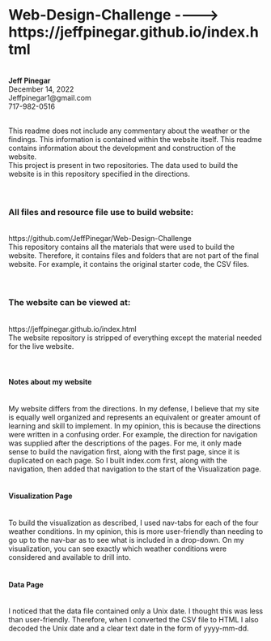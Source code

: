 <h1>Web-Design-Challenge  ----> https://jeffpinegar.github.io/index.html</h1> <br>
<strong> Jeff Pinegar </strong> <br>
December 14, 2022  <br>
Jeffpinegar1@gmail.com <br>
717-982-0516 <br> <br>

This readme does not include any commentary about the weather or the findings.  This information is contained within the website itself.  This readme contains information about the development and construction of the website.<br>
This project is present in two repositories.  The data used to build the website is in this repository specified in the directions.<br>
<br><br>
<h3>All files and resource file use to build website:</h3><br>
https://github.com/JeffPinegar/Web-Design-Challenge<br>
This repository contains all the materials that were used to build the website.  Therefore, it contains files and folders that are not part of the final website.  For example, it contains the original starter code, the CSV files.<br>
<br><br>
<h3>The website can be viewed at:</h3><br>
https://jeffpinegar.github.io/index.html<br>
The website repository is stripped of everything except the material needed for the live website.<br>
<br><br>
<h4>Notes about my website</h4><br>
My website differs from the directions.  In my defense, I believe that my site is equally well organized and represents an equivalent or greater amount of learning and skill to implement.  In my opinion, this is because the directions were written in a confusing order.  For example, the direction for navigation was supplied after the descriptions of the pages.  For me, it only made sense to build the navigation first, along with the first page, since it is duplicated on each page.  So I built index.com first, along with the navigation, then added that navigation to the start of the Visualization page. <br><br>
<h4>Visualization Page  </h4><br>
To build the visualization as described, I used nav-tabs for each of the four weather conditions.  In my opinion, this is more user-friendly than needing to go up to the nav-bar as to see what is included in a drop-down.  On my visualization, you can see exactly which weather conditions were considered and available to drill into.<br><br>
<h4>Data Page  </h4><br>
I noticed that the data file contained only a Unix date.  I thought this was less than user-friendly.  Therefore, when I converted the CSV file to HTML I also decoded the Unix date and a clear text date in the form of yyyy-mm-dd.<br>


